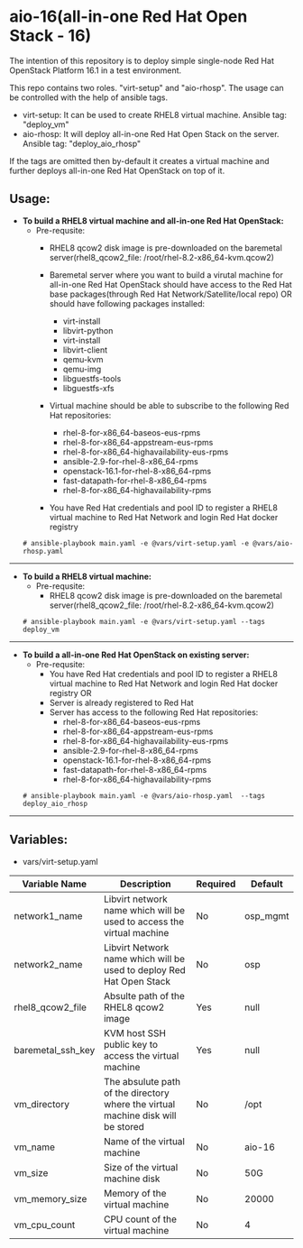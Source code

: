 # aio-16(all-in-one Red Hat Open Stack - 16)

The intention of this repository is to  deploy simple single-node Red Hat OpenStack Platform 16.1 in a test environment.

This repo contains two roles. "virt-setup" and "aio-rhosp". The usage can be controlled with the help of ansible tags.
  - virt-setup: It can be used to create RHEL8 virtual machine. Ansible tag: "deploy_vm"
  - aio-rhosp: It will deploy all-in-one Red Hat Open Stack on the server. Ansible tag: "deploy_aio_rhosp"

If the tags are omitted then by-default it creates a virtual machine and further deploys all-in-one Red Hat OpenStack on top of it.


## Usage:
- **To build a RHEL8 virtual machine and all-in-one Red Hat OpenStack:**
  - Pre-requsite:
    - RHEL8 qcow2 disk image is pre-downloaded on the baremetal server(rhel8_qcow2_file: /root/rhel-8.2-x86_64-kvm.qcow2)
    - Baremetal server where you want to build a virutal machine for all-in-one Red Hat OpenStack should have access to the Red Hat base packages(through Red Hat Network/Satellite/local repo) OR should have following packages installed:
      - virt-install
      - libvirt-python
      - virt-install
      - libvirt-client
      - qemu-kvm
      - qemu-img
      - libguestfs-tools
      - libguestfs-xfs
    - Virtual machine should be able to subscribe to the following Red Hat repositories:
      - rhel-8-for-x86_64-baseos-eus-rpms
      - rhel-8-for-x86_64-appstream-eus-rpms
      - rhel-8-for-x86_64-highavailability-eus-rpms
      - ansible-2.9-for-rhel-8-x86_64-rpms
      - openstack-16.1-for-rhel-8-x86_64-rpms
      - fast-datapath-for-rhel-8-x86_64-rpms
      - rhel-8-for-x86_64-highavailability-rpms

    - You have Red Hat credentials and pool ID to register a RHEL8 virtual machine to Red Hat Network and login Red Hat docker registry
  ```
  # ansible-playbook main.yaml -e @vars/virt-setup.yaml -e @vars/aio-rhosp.yaml
  ```
---
- **To build a RHEL8 virtual machine:**
  - Pre-requsite:
    - RHEL8 qcow2 disk image is pre-downloaded on the baremetal server(rhel8_qcow2_file: /root/rhel-8.2-x86_64-kvm.qcow2)
  ```
  # ansible-playbook main.yaml -e @vars/virt-setup.yaml --tags deploy_vm
  ```
---
- **To build a all-in-one Red Hat OpenStack on existing server:**
  - Pre-requsite:
    - You have Red Hat credentials and pool ID to register a RHEL8 virtual machine to Red Hat Network and login Red Hat docker registry
    OR
    - Server is already registered to Red Hat
    - Server has access to the following Red Hat repositories:
      - rhel-8-for-x86_64-baseos-eus-rpms
      - rhel-8-for-x86_64-appstream-eus-rpms
      - rhel-8-for-x86_64-highavailability-eus-rpms
      - ansible-2.9-for-rhel-8-x86_64-rpms
      - openstack-16.1-for-rhel-8-x86_64-rpms
      - fast-datapath-for-rhel-8-x86_64-rpms
      - rhel-8-for-x86_64-highavailability-rpms
  ```
  # ansible-playbook main.yaml -e @vars/aio-rhosp.yaml  --tags deploy_aio_rhosp
  ```
---
## Variables:
- vars/virt-setup.yaml

| Variable Name  | Description  | Required  | Default |
|----------------|--------------|-----------|---------|
| network1_name  | Libvirt network name which will be used to access the virtual machine  | No  | osp_mgmt  |
| network2_name  | Libvirt Network name which will be used to deploy Red Hat Open Stack   | No  | osp       |
| rhel8_qcow2_file  | Absulte path of the RHEL8 qcow2 image   | Yes  | null       |
| baremetal_ssh_key  | KVM host SSH public key to access the virtual machine   | Yes  | null       |
| vm_directory  | The absulute path of the directory where the virtual machine disk will be stored   | No  | /opt      |
| vm_name  | Name of the virtual machine   | No  | aio-16      |
| vm_size  | Size of the virtual machine disk   | No  | 50G      |
| vm_memory_size  | Memory of the virtual machine  | No  | 20000      |
| vm_cpu_count  | CPU count of the virtual machine   | No  | 4      |
